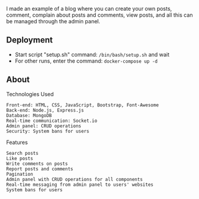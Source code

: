 I made an example of a blog where you can create your own posts, comment, complain about posts and comments, view posts, and all this can be managed through the admin panel.
<h2>Deployment</h2>
<ul>
  <li>Start script "setup.sh" command: <code>/bin/bash/setup.sh</code> and wait</li>
  <li>For other runs, enter the command: <code>docker-compose up -d</code></li>
</ul>
<h2>About</h2>

Technologies Used

    Front-end: HTML, CSS, JavaScript, Bootstrap, Font-Awesome
    Back-end: Node.js, Express.js
    Database: MongoDB
    Real-time communication: Socket.io
    Admin panel: CRUD operations
    Security: System bans for users

Features

    Search posts
    Like posts
    Write comments on posts
    Report posts and comments
    Pagination
    Admin panel with CRUD operations for all components
    Real-time messaging from admin panel to users' websites
    System bans for users

